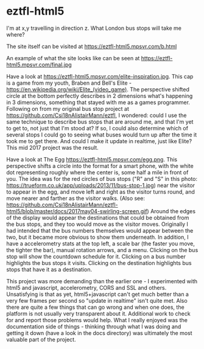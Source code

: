 # eztfl-html5
I'm at x,y travelling in direction z. What London bus stops will take me where?

The site itself can be visited at https://eztfl-html5.mpsvr.com/b.html

An example of what the site looks like can be seen at https://eztfl-html5.mpsvr.com/final.jpg

Have a look at https://eztfl-html5.mpsvr.com/elite-inspiration.jpg. This cap is a game from my youth, Braben and Bell's
Elite - https://en.wikipedia.org/wiki/Elite_(video_game). The perspective shifted circle at the bottom perfectly describes
in 2 dimensions what's happening in 3 dimensions, something that stayed with me as a games programmer. Following on from
my original bus stop project at https://github.com/Csi18nAlistairMann/eztfl, I wondered: could I use the same technique to
describe bus stops that are around me, and that I'm yet to get to, not just that I'm stood at? If so, I could also 
determine which of several stops I could go to seeing what buses would turn up after the time it took me to get there. And
could I make it update in realtime, just like Elite? This mid 2017 project was the result.

Have a look at The Egg https://eztfl-html5.mpsvr.com/egg.png. This perspective shifts a circle into the format for a smart
phone, with the white dot representing roughly where the center is, some half a mile in front of you. The idea was for the 
red circles of bus stops ("R" and "S" in this photo: https://trueform.co.uk/app/uploads/2013/11/bus-stop-1.jpg) near the 
visitor to appear in the egg, and move left and right as the visitor turns round, and move nearer and farther as the
visitor walks. (Also see: https://github.com/Csi18nAlistairMann/eztfl-html5/blob/master/docs/2017may04-swirling-screen.gif)
Around the edges of the display would appear the destinations that could be obtained from the bus stops, and they too would
move as the visitor moves. Originally I had intended that the bus numbers themselves would appear between the two, but it
became more obvious to show them underneath. In addition, I have a accelerometry stats at the top left, a scale bar (the
faster you move, the tighter the bar), manual rotation arrows, and a menu. Clicking on the bus stop will show the countdown
schedule for it. Clicking on a bus number highlights the bus stops it visits. Clicking on the destination highlights bus
stops that have it as a destination.

This project was more demanding than the earlier one - I experimented with html5 and javascript, accelerometry, CORS and
SSL and others. Unsatisfying is that as yet, html5+javascript can't get much better than a very few frames per second
so "update in realtime" isn't quite met. Also there are quite a few things that can go wrong and when one does, the
platform is not usually very transparent about it. Additional work to check for and report those problems would help.
What I really enjoyed was the documentation side of things - thinking through what I was doing and getting it down (have
a look in the docs directory) was ultimately the most valuable part of the project.
